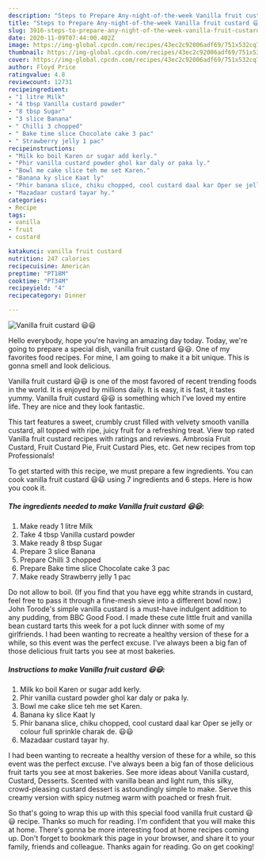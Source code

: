 ```yaml
---
description: "Steps to Prepare Any-night-of-the-week Vanilla fruit custard 😃😃"
title: "Steps to Prepare Any-night-of-the-week Vanilla fruit custard 😃😃"
slug: 3916-steps-to-prepare-any-night-of-the-week-vanilla-fruit-custard
date: 2020-11-09T07:44:00.402Z
image: https://img-global.cpcdn.com/recipes/43ec2c92006adf69/751x532cq70/vanilla-fruit-custard-😃😃-recipe-main-photo.jpg
thumbnail: https://img-global.cpcdn.com/recipes/43ec2c92006adf69/751x532cq70/vanilla-fruit-custard-😃😃-recipe-main-photo.jpg
cover: https://img-global.cpcdn.com/recipes/43ec2c92006adf69/751x532cq70/vanilla-fruit-custard-😃😃-recipe-main-photo.jpg
author: Floyd Price
ratingvalue: 4.8
reviewcount: 12731
recipeingredient:
- "1 litre Milk"
- "4 tbsp Vanilla custard powder"
- "8 tbsp Sugar"
- "3 slice Banana"
- " Chilli 3 chopped"
- " Bake time slice Chocolate cake 3 pac"
- " Strawberry jelly 1 pac"
recipeinstructions:
- "Milk ko boil Karen or sugar add kerly."
- "Phir vanilla custard powder ghol kar daly or paka ly."
- "Bowl me cake slice teh me set Karen."
- "Banana ky slice Kaat ly"
- "Phir banana slice, chiku chopped, cool custard daal kar Oper se jelly or colour full sprinkle charak de. 😃😃"
- "Mazadaar custard tayar hy."
categories:
- Recipe
tags:
- vanilla
- fruit
- custard

katakunci: vanilla fruit custard 
nutrition: 247 calories
recipecuisine: American
preptime: "PT18M"
cooktime: "PT34M"
recipeyield: "4"
recipecategory: Dinner

---
```



![Vanilla fruit custard 😃😃](https://img-global.cpcdn.com/recipes/43ec2c92006adf69/751x532cq70/vanilla-fruit-custard-😃😃-recipe-main-photo.jpg)

Hello everybody, hope you're having an amazing day today. Today, we're going to prepare a special dish, vanilla fruit custard 😃😃. One of my favorites food recipes. For mine, I am going to make it a bit unique. This is gonna smell and look delicious.

Vanilla fruit custard 😃😃 is one of the most favored of recent trending foods in the world. It is enjoyed by millions daily. It is easy, it is fast, it tastes yummy. Vanilla fruit custard 😃😃 is something which I've loved my entire life. They are nice and they look fantastic.

This tart features a sweet, crumbly crust filled with velvety smooth vanilla custard, all topped with ripe, juicy fruit for a refreshing treat. View top rated Vanilla fruit custard recipes with ratings and reviews. Ambrosia Fruit Custard, Fruit Custard Pie, Fruit Custard Pies, etc. Get new recipes from top Professionals!


To get started with this recipe, we must prepare a few ingredients. You can cook vanilla fruit custard 😃😃 using 7 ingredients and 6 steps. Here is how you cook it.

<!--inarticleads1-->

##### The ingredients needed to make Vanilla fruit custard 😃😃:

1. Make ready 1 litre Milk
1. Take 4 tbsp Vanilla custard powder
1. Make ready 8 tbsp Sugar
1. Prepare 3 slice Banana
1. Prepare  Chilli 3 chopped
1. Prepare  Bake time slice Chocolate cake 3 pac
1. Make ready  Strawberry jelly 1 pac


Do not allow to boil. (If you find that you have egg white strands in custard, feel free to pass it through a fine-mesh sieve into a different bowl now.) John Torode&#39;s simple vanilla custard is a must-have indulgent addition to any pudding, from BBC Good Food. I made these cute little fruit and vanilla bean custard tarts this week for a pot luck dinner with some of my girlfriends. I had been wanting to recreate a healthy version of these for a while, so this event was the perfect excuse. I&#39;ve always been a big fan of those delicious fruit tarts you see at most bakeries. 

<!--inarticleads2-->

##### Instructions to make Vanilla fruit custard 😃😃:

1. Milk ko boil Karen or sugar add kerly.
1. Phir vanilla custard powder ghol kar daly or paka ly.
1. Bowl me cake slice teh me set Karen.
1. Banana ky slice Kaat ly
1. Phir banana slice, chiku chopped, cool custard daal kar Oper se jelly or colour full sprinkle charak de. 😃😃
1. Mazadaar custard tayar hy.


I had been wanting to recreate a healthy version of these for a while, so this event was the perfect excuse. I&#39;ve always been a big fan of those delicious fruit tarts you see at most bakeries. See more ideas about Vanilla custard, Custard, Desserts. Scented with vanilla bean and light rum, this silky, crowd-pleasing custard dessert is astoundingly simple to make. Serve this creamy version with spicy nutmeg warm with poached or fresh fruit. 

So that's going to wrap this up with this special food vanilla fruit custard 😃😃 recipe. Thanks so much for reading. I'm confident that you will make this at home. There's gonna be more interesting food at home recipes coming up. Don't forget to bookmark this page in your browser, and share it to your family, friends and colleague. Thanks again for reading. Go on get cooking!
